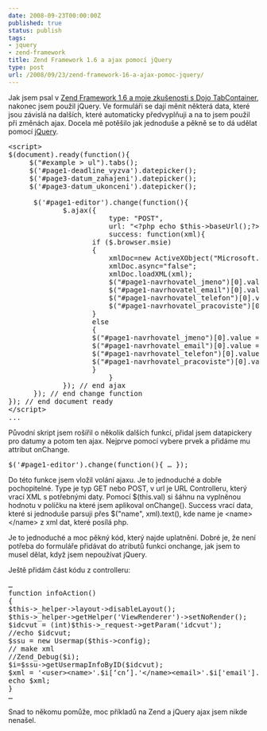 ```yaml
---
date: 2008-09-23T00:00:00Z
published: true
status: publish
tags:
- jquery
- zend-framework
title: Zend Framework 1.6 a ajax pomocí jQuery
type: post
url: /2008/09/23/zend-framework-16-a-ajax-pomoc-jquery/
---
```


Jak jsem psal v <a href="http://blog.prskavec.net/?p=163">Zend Framework 1.6 a moje zkušenosti s Dojo TabContainer</a>, nakonec jsem použil jQuery. Ve formuláři se dají měnit některá data, které jsou závislá na dalších, které automaticky předvyplňuji a na to jsem použil při změnách ajax. Docela mě potěšilo jak jednoduše a pěkně se to dá udělat pomocí <a href="http://jquery.com/">jQuery</a>.
<pre name='code' class="php">&lt;script&gt;
$(document).ready(function(){
     $("#example &gt; ul").tabs();
     $('#page1-deadline_vyzva').datepicker();
     $('#page3-datum_zahajeni').datepicker();
     $('#page3-datum_ukonceni').datepicker();

      $('#page1-editor').change(function(){
             $.ajax({
                        type: "POST",
                        url: "&lt;?php echo $this-&gt;baseUrl();?&gt;/user/info/idcvut/" + $(this).val(),
                        success: function(xml){
					if ($.browser.msie)
					{
						xmlDoc=new ActiveXObject("Microsoft.XMLDOM");
						xmlDoc.async="false";
						xmlDoc.loadXML(xml);
						$("#page1-navrhovatel_jmeno")[0].value = xmlDoc.getElementsByTagName("name")[0].childNodes[0].nodeValue;
						$("#page1-navrhovatel_email")[0].value = xmlDoc.getElementsByTagName("email")[0].childNodes[0].nodeValue;
						$("#page1-navrhovatel_telefon")[0].value = xmlDoc.getElementsByTagName("phone")[0].childNodes[0].nodeValue;
						$("#page1-navrhovatel_pracoviste")[0].value = xmlDoc.getElementsByTagName("dept")[0].childNodes[0].nodeValue;
					}
					else
					{
					$("#page1-navrhovatel_jmeno")[0].value = $("name", xml).text();
					$("#page1-navrhovatel_email")[0].value = $("email", xml).text();
					$("#page1-navrhovatel_telefon")[0].value = $("phone", xml).text();
					$("#page1-navrhovatel_pracoviste")[0].value = $("dept", xml).text();
					}
                        }
             }); // end ajax
      }); // end change function
}); // end document ready
&lt;/script&gt;
...</pre>
Původní skript jsem rošířil o několik dalších funkcí, přidal jsem datapickery pro datumy a potom ten ajax. Nejprve pomocí vybere prvek a přidáme mu attribut onChange.
<pre name='code' class="javascript">$('#page1-editor').change(function(){ … });</pre>
Do této funkce jsem vložil volání ajaxu. Je to jednoduché a dobře pochopitelné. Type je typ GET nebo POST, v url je URL Controlleru, který vrací XML s potřebnými daty. Pomocí $(this.val) si šáhnu na vyplněnou hodnotu v políčku na které jsem aplikoval onChange(). Success vrací data, které si jednoduše parsuji přes $("name", xml).text(), kde name je &lt;name&gt;&lt;/name&gt; z xml dat, které posílá php.

Je to jednoduché a moc pěkný kód, který najde uplatnění. Dobré je, že není potřeba do formuláře přidávat do atributů funkci onchange, jak jsem to musel dělat, když jsem nepoužívat jQuery.

Ještě přidám část kódu z controlleru:
<pre name='code' class="php">…
function infoAction()
{
$this-&gt;_helper-&gt;layout-&gt;disableLayout();
$this-&gt;_helper-&gt;getHelper('ViewRenderer')-&gt;setNoRender();
$idcvut = (int)$this-&gt;_request-&gt;getParam('idcvut');
//echo $idcvut;
$ssu = new Usermap($this-&gt;config);
// make xml
//Zend_Debug($i);
$i=$ssu-&gt;getUsermapInfoByID($idcvut);
$xml = '&lt;user&gt;&lt;name&gt;'.$i[‘cn’].'&lt;/name&gt;&lt;email&gt;'.$i['email'].'&lt;/email&gt;&lt;phone&gt;'.$i[‘phone’].'&lt;/phone&gt;&lt;dept&gt;'.$i[‘department’].'&lt;/dept&gt;&lt;/user&gt;';
echo $xml;
}
…</pre>
Snad to někomu pomůže, moc příkladů na Zend a jQuery ajax jsem nikde nenašel.
